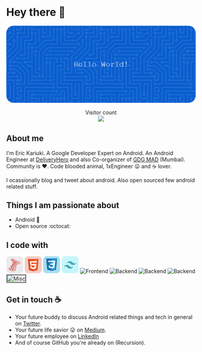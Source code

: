 # Hey there :wave:

<img src="https://raw.githubusercontent.com/KariukiEric/KariukiEric/master/resources/banner.png" alt="Hello world">

<p align="center"> 
  Visitor count<br>
  <img src="https://profile-counter.glitch.me/KariukiEric/count.svg" />
</p>

## About me

I'm Eric Kariuki. A Google Developer Expert on Android. An Android Engineer at [DeliveryHero](https://www.deliveryhero.com/) and also Co-organizer of [GDG MAD](https://gdgmad.com/) (Mumbai). Community is :heart:. Code blooded animal, 1xEngineer :stuck_out_tongue: and :coffee: lover. 

I ocassionally blog and tweet about android. Also open sourced few android related stuff.  


## Things I am passionate about

- Android :robot:
- Open source :octocat:

## I code with

<img width="auto" height="45" src="https://raw.githubusercontent.com/KariukiEric/KariukiEric/master/resources/icons/sqlserver.svg" alt="Server"/>

<img width="auto" height="45" src="https://raw.githubusercontent.com/KariukiEric/KariukiEric/master/resources/icons/html.svg" alt="html"/>

<img width="auto" height="45" src="https://raw.githubusercontent.com/KariukiEric/KariukiEric/master/resources/icons/css.svg" alt="css"/>

<img width="auto" height="45" src="https://raw.githubusercontent.com/KariukiEric/KariukiEric/master/resources/icons/tailwind.svg" alt="tailwind"/>


<img width="auto" height="25" src="https://skillicons.dev/icons?i=html,css,tailwind,bootstrap,javascript,typescript,angular" alt="Frontend"/>

<img width="auto" height="25" src="https://skillicons.dev/icons?i=cs,dotnet,visualstudio,azure" alt="Backend"/>

<img width="auto" height="25" src="https://skillicons.dev/icons?i=py,go" alt="Backend"/>

<img width="auto" height="25" src="https://skillicons.dev/icons?i=linux,docker,postgres,mysql" alt="Backend" />

<img width="auto" height="25" style="border: 3px solid gray;" src="https://skillicons.dev/icons?i=postman,figma" alt="Misc" />



## Get in touch :coffee:

- Your future buddy to discuss Android related things and tech in general on [Twitter](https://twitter.com/KariukiEric).
- Your future life savior :stuck_out_tongue: on [Medium](https://medium.com/@KariukiEric).
- Your future employee on [LinkedIn](https://www.linkedin.com/ke/KariukiEric)
- And of course GitHub you're already on (Recursion).


<!--
**sagar-viradiya/sagar-viradiya** is a ✨ _special_ ✨ repository because its `README.md` (this file) appears on your GitHub profile.

Here are some ideas to get you started:

- 🔭 I’m currently working on ...
- 🌱 I’m currently learning ...
- 👯 I’m looking to collaborate on ...
- 🤔 I’m looking for help with ...
- 💬 Ask me about ...
- 📫 How to reach me: ...
- 😄 Pronouns: ...
- ⚡ Fun fact: ...
-->
